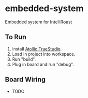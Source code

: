 # embedded-system
Embedded system for IntelliRoast

## To Run
1. Install [Atollic TrueStudio](https://atollic.com/truestudio/).
2. Load in project into workspace. 
3. Run "build".
4. Plug in board and run "debug".

## Board Wiring
* TODO
